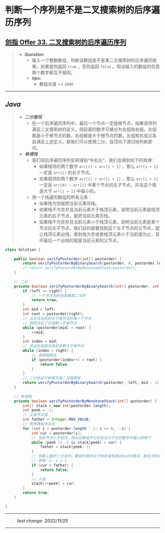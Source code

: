 # 判断一个序列是不是二叉搜索树的后序遍历序列

## [剑指 Offer 33. 二叉搜索树的后序遍历序列](https://leetcode.cn/problems/er-cha-sou-suo-shu-de-hou-xu-bian-li-xu-lie-lcof/)

> - ***Question***
>   - 输入一个整数数组，判断该数组是不是某二叉搜索树的后序遍历结果。如果是则返回 `true` ，否则返回 `false` 。假设输入的数组的任意两个数字都互不相同。
>   - ***tips:***
>     - 数组长度 <= `1000`

---

## *Java*

> - ***二分查找***
>   - 在一个后序遍历序列中，最后一个节点一定是根节点，如果该序列满足二叉搜索树的定义，则前面的数字可被分为左组和右组，左组都是小于根节点的数，右组都是大于根节点的数，左组和右组又各自满足上述定义，那我们可以使用二分，自顶向下递归地判断即可。
> - ***单调栈***
>   - 我们将后序遍历序列反转得到“中右左”，我们会得到如下的规律：
>     - 如果相邻的两个数字 `arr[i] < arr[i + 1]` ，那么 `arr[i + 1]` 一定是 `arr[i]` 的右子节点。
>     - 如果相邻的两个数字 `arr[i] > arr[i + 1]` ，那么 `arr[i + 1]` 一定是 `arr[0] ~ arr[i]` 中某个节点的左子节点，并且这个值是大于 `arr[i + 1]` 中最小的。
>   - 用一个栈遍历数组的所有元素：
>     - 如果栈为空就把当前元素压栈。
>     - 如果栈不为空并且当前元素大于栈顶元素，说明当前元素是栈顶元素的右子节点，就把当前元素压栈。
>     - 如果栈不为空并且当前元素小于栈顶元素，说明当前元素是某个节点的左子节点，我们目的是要找到这个左子节点的父节点，就让栈顶元素出栈，直到栈为空或者栈顶元素小于当前值为止，其中最后一个出栈的就是当前元素的父节点。

```java
class Solution {
    
    public boolean verifyPostorder(int[] postorder) {
        return verifyPostorderByBinarySearch(postorder, 0, postorder.length - 1);
        // return verifyPostorderByMonotoneStack(postorder);
    }
    
    // 二分
    private boolean verifyPostorderByBinarySearch(int[] postorder, int left, int right) {
        if (left >= right) {
            // 一个节点的树也是搜索二叉树
            return true;
        }
        int mid = left;
        int root = postorder[right];
        // 从左往右找到大于根节点的第一个节点
        // 隐形验证了左组都小于根节点
        while (postorder[mid] < root) {
            ++mid;
        }
        int index = mid;
        // 验证右组是否满足全都大于根节点
        while (index < right) {
            // 违规就跳出
            if (postorder[index++] < root) {
                return false;
            }
        }
        // 二分验证子树是否是二叉搜索树
        return verifyPostorderByBinarySearch(postorder, left, mid - 1) && verifyPostorderByBinarySearch(postorder, mid, right - 1);
    }
    
    // 单调栈
    private boolean verifyPostorderByMonotoneStack(int[] postorder) {
        int[] stack = new int[postorder.length];
        int peek = -1;
        // 父亲节点值
        int father = Integer.MAX_VALUE;
        // 倒序模拟中右左
        for (int i = postorder.length - 1; i >= 0; --i) {
            int cur = postorder[i];
            // 当前节点小于栈顶，找出在数组中它的右边大于它的数字中最小的那个
            while (peek != -1 && stack[peek] > cur) {
                father = stack[peek--];
            }
            // 规避上面的二分法中，数组代表的左子树区域有超过mid的情况，即左子树违规，有大于根节点的值
            // 举例：2 -1 2 1
            if (cur > father) {
                return false;
            }
            // 入栈
            stack[++peek] = cur;
        }
        return true;
    }
    
}
```

---

> ***last change: 2022/11/25***

---
